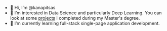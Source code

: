 - 👋 Hi, I’m @kanapitsas
- 👀 I’m interested in Data Science and particularly Deep Learning. You can look at some [projects](../projects) I completed during my Master's degree.
- 🌱 I’m currently learning full-stack single-page application development.

<!---
kanapitsas/kanapitsas is a ✨ special ✨ repository because its `README.md` (this file) appears on your GitHub profile.
You can click the Preview link to take a look at your changes.
--->
